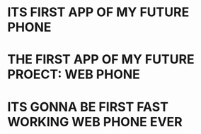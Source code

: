 # ITS FIRST APP OF MY FUTURE PHONE
# THE FIRST APP OF MY FUTURE PROECT: WEB PHONE
# ITS GONNA BE FIRST FAST WORKING WEB PHONE EVER
